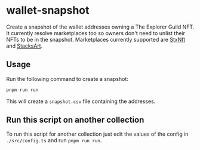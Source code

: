 # wallet-snapshot

Create a snapshot of the wallet addresses owning a The Explorer Guild NFT.
It currently resolve marketplaces too so owners don't need to unlist their NFTs to be in the snapshot. Marketplaces currently supported are [StxNft](https://stxnft.com/) and [StacksArt](https://www.stacksart.com/).

## Usage

Run the following command to create a snapshot:

```bash
pnpm run run
```

This will create a `snapshot.csv` file containing the addresses.

## Run this script on another collection

To run this script for another collection just edit the values of the config in `./src/config.ts` and run `pnpm run run`.
